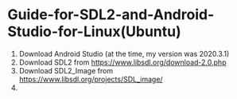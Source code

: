 # Guide-for-SDL2-and-Android-Studio-for-Linux(Ubuntu)

1) Download Android Studio (at the time, my version was 2020.3.1)
2) Download SDL2 from https://www.libsdl.org/download-2.0.php
3) Download SDL2_Image from https://www.libsdl.org/projects/SDL_image/
4) 
